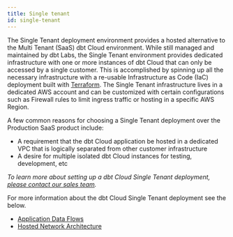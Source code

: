 ```yaml
---
title: Single tenant 
id: single-tenant
---
```


The Single Tenant deployment environment provides a hosted alternative to the Multi Tenant (SaaS) dbt Cloud environment. While still managed and maintained by dbt Labs, the Single Tenant environment provides dedicated infrastructure with one or more instances of dbt Cloud that can only be accessed by a single customer. This is accomplished by spinning up all the necessary infrastructure with a re-usable Infrastructure as Code (IaC) deployment built with [Terraform](https://www.terraform.io/). The Single Tenant infrastructure lives in a dedicated AWS account and can be customized with certain configurations such as Firewall rules to limit ingress traffic or hosting in a specific AWS Region.

A few common reasons for choosing a Single Tenant deployment over the Production SaaS product include:
- A requirement that the dbt Cloud application be hosted in a dedicated VPC that is logically separated from other customer infrastructure
- A desire for multiple isolated dbt Cloud instances for testing, development, etc

_To learn more about setting up a dbt Cloud Single Tenant deployment, [please contact our sales team](mailto:sales@getdbt.com)._

For more information about the dbt Cloud Single Tenant deployment see the below.

- [Application Data Flows](/docs/dbt-cloud/deployments/deployment-architecture#application-data-flows)
- [Hosted Network Architecture](/docs/dbt-cloud/deployments/deployment-architecture#hosted-network-architecture)
